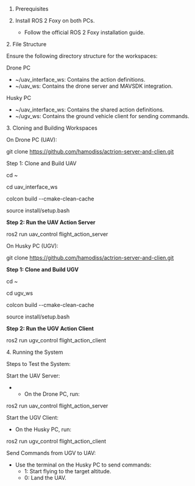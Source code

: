 
1. Prerequisites

1. Install ROS 2 Foxy on both PCs.
    - Follow the official ROS 2 Foxy installation guide.

2\. File Structure

Ensure the following directory structure for the workspaces:

Drone PC

- ~/uav_interface_ws: Contains the action definitions.
- ~/uav_ws: Contains the drone server and MAVSDK integration.

Husky PC

- ~/uav_interface_ws: Contains the shared action definitions.
- ~/ugv_ws: Contains the ground vehicle client for sending commands.

3\. Cloning and Building Workspaces

On Drone PC (UAV):

git clone <https://github.com/hamodiss/actrion-server-and-clien.git>

Step 1: Clone and Build UAV

cd ~

cd uav_interface_ws

colcon build --cmake-clean-cache

source install/setup.bash

**Step 2: Run the UAV Action Server**

ros2 run uav_control flight_action_server

On Husky PC (UGV):

git clone <https://github.com/hamodiss/actrion-server-and-clien.git>

**Step 1: Clone and Build UGV**

cd ~

cd ugv_ws

colcon build --cmake-clean-cache

source install/setup.bash

**Step 2: Run the UGV Action Client**

ros2 run ugv_control flight_action_client

4\. Running the System

Steps to Test the System:

Start the UAV Server:

- - On the Drone PC, run:

ros2 run uav_control flight_action_server

Start the UGV Client:

- On the Husky PC, run:

ros2 run ugv_control flight_action_client

Send Commands from UGV to UAV:

- Use the terminal on the Husky PC to send commands:
  - 1: Start flying to the target altitude.
  - 0: Land the UAV.

